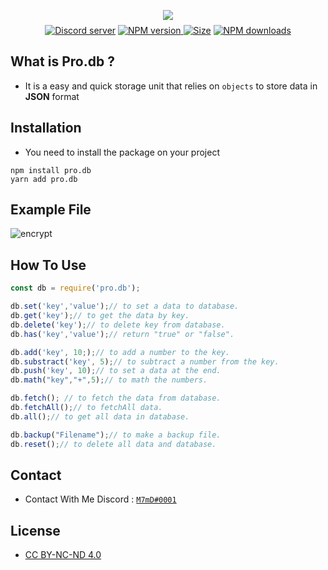 <div  align="center">
<p>
<img style="margin-bottom:-6px" src="https://media.discordapp.net/attachments/915959971030642740/919978056410599554/PRO.DB.png?width=922&height=246"/>
<a href="https://www.npmjs.com/package/pro.db/" alt="pro.db" /></a>
</p>
</p>
<p>
 <a href="https://very.soon"><img src="https://img.shields.io/discord/781805600727105567?color=5865F2&label=Discord%20&logo=discord&logoColor=FFFFFF%22%20alt=%22Discord%20server%22" alt="Discord server" /></a> <a href="https://www.npmjs.com/package/pro.db"><img src="https://img.shields.io/npm/v/pro.db.svg?maxAge=3600" alt="NPM version" /></a><a href="https://www.npmjs.com/package/pro.db"> <img src="https://badgen.net/npm/node/pro.db" alt="Size" /></a> <a href="https://www.npmjs.com/package/pro.db"><img src="https://img.shields.io/npm/dt/pro.db.svg?maxAge=3600" alt="NPM downloads" /></a>
</p>
</div>

## What is Pro.db ?
- It is a easy and quick storage unit that relies on `objects` to store data in **JSON** format

## Installation
- You need to install the package on your project
```sh-session
npm install pro.db
yarn add pro.db
```
## Example File
![encrypt](  
https://media.discordapp.net/attachments/921429672221343805/925798703195889795/unknown.png?width=456&height=144)
## How To Use
```js
const db = require('pro.db');

db.set('key','value');// to set a data to database.
db.get('key');// to get the data by key.
db.delete('key');// to delete key from database.
db.has('key','value');// return "true" or "false".

db.add('key', 10;);// to add a number to the key.
db.substract('key', 5);// to subtract a number from the key.
db.push('key', 10);// to set a data at the end.
db.math("key","+",5);// to math the numbers.

db.fetch(); // to fetch the data from database. 
db.fetchAll();// to fetchAll data.
db.all();// to get all data in database.

db.backup("Filename");// to make a backup file.
db.reset();// to delete all data and database.

```
## Contact

- Contact With Me Discord : [`M7mD#0001`](https://www.npmjs.com/package/pro.db)

## License 
- [CC BY-NC-ND 4.0](https://creativecommons.org/licenses/by-nc-nd/4.0/legalcode)